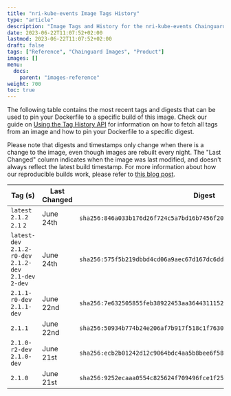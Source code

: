 ```yaml
---
title: "nri-kube-events Image Tags History"
type: "article"
description: "Image Tags and History for the nri-kube-events Chainguard Image"
date: 2023-06-22T11:07:52+02:00
lastmod: 2023-06-22T11:07:52+02:00
draft: false
tags: ["Reference", "Chainguard Images", "Product"]
images: []
menu:
  docs:
    parent: "images-reference"
weight: 700
toc: true
---
```


The following table contains the most recent tags and digests that can be used to pin your Dockerfile to a specific build of this image. Check our guide on [Using the Tag History API](/chainguard/chainguard-images/using-the-tag-history-api/) for information on how to fetch all tags from an image and how to pin your Dockerfile to a specific digest.

Please note that digests and timestamps only change when there is a change to the image, even though images are rebuilt every night. The "Last Changed" column indicates when the image was last modified, and doesn't always reflect the latest build timestamp. For more information about how our reproducible builds work, please refer to [this blog post](https://www.chainguard.dev/unchained/reproducing-chainguards-reproducible-image-builds).

| Tag (s)                                                    | Last Changed | Digest                                                                    |
|------------------------------------------------------------|--------------|---------------------------------------------------------------------------|
|  `latest` `2.1.2` `2.1` `2`                                | June 24th    | `sha256:846a033b176d26f724c5a7bd16b7456f20c657c3a07e88a37bb7e54417b4ee1a` |
|  `latest-dev` `2.1.2-r0-dev` `2.1.2-dev` `2.1-dev` `2-dev` | June 24th    | `sha256:575f5b219dbbd4cd06a9aec67d167dc6dd70d87a22eff0a9d919e6f1c9c02803` |
|  `2.1.1-r0-dev` `2.1.1-dev`                                | June 22nd    | `sha256:7e632505855feb38922453aa3644311152e98107ff2b652342d49fea9bc006c7` |
|  `2.1.1`                                                   | June 22nd    | `sha256:50934b774b24e206af7b917f518c1f76301d41f9b4b3241134274c612c324ab5` |
|  `2.1.0-r2-dev` `2.1.0-dev`                                | June 21st    | `sha256:ecb2b01242d12c9064bdc4aa5b8bee6f58ab8c5603630b9a73c94b0943228d2a` |
|  `2.1.0`                                                   | June 21st    | `sha256:9252ecaaa0554c825624f709496fce1f257564ecec9b229760a01c8d35e3f484` |
